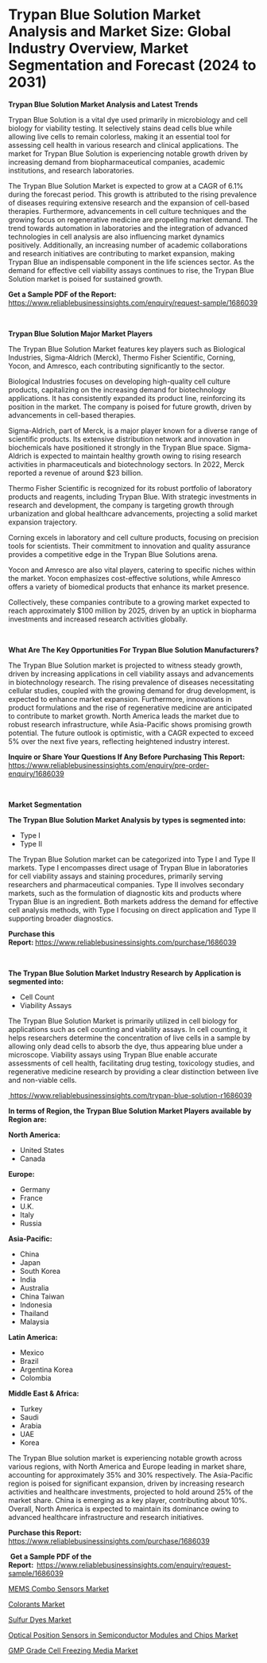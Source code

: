 <p><h1>Trypan Blue Solution Market Analysis and Market Size: Global Industry Overview, Market Segmentation and Forecast (2024 to 2031)</h1></p><p><strong>Trypan Blue Solution Market Analysis and Latest Trends</strong></p>
<p><p>Trypan Blue Solution is a vital dye used primarily in microbiology and cell biology for viability testing. It selectively stains dead cells blue while allowing live cells to remain colorless, making it an essential tool for assessing cell health in various research and clinical applications. The market for Trypan Blue Solution is experiencing notable growth driven by increasing demand from biopharmaceutical companies, academic institutions, and research laboratories.</p><p>The Trypan Blue Solution Market is expected to grow at a CAGR of 6.1% during the forecast period. This growth is attributed to the rising prevalence of diseases requiring extensive research and the expansion of cell-based therapies. Furthermore, advancements in cell culture techniques and the growing focus on regenerative medicine are propelling market demand. The trend towards automation in laboratories and the integration of advanced technologies in cell analysis are also influencing market dynamics positively. Additionally, an increasing number of academic collaborations and research initiatives are contributing to market expansion, making Trypan Blue an indispensable component in the life sciences sector. As the demand for effective cell viability assays continues to rise, the Trypan Blue Solution market is poised for sustained growth.</p></p>
<p><strong>Get a Sample PDF of the Report:&nbsp;</strong> <a href="https://www.reliablebusinessinsights.com/enquiry/request-sample/1686039?utm_campaign=1094&utm_medium=2&utm_source=Github&utm_content=ia&utm_term=06102024&utm_id=trypan-blue-solution">https://www.reliablebusinessinsights.com/enquiry/request-sample/1686039</a></p>
<p>&nbsp;</p>
<p><strong>Trypan Blue Solution Major Market Players</strong></p>
<p><p>The Trypan Blue Solution Market features key players such as Biological Industries, Sigma-Aldrich (Merck), Thermo Fisher Scientific, Corning, Yocon, and Amresco, each contributing significantly to the sector. </p><p>Biological Industries focuses on developing high-quality cell culture products, capitalizing on the increasing demand for biotechnology applications. It has consistently expanded its product line, reinforcing its position in the market. The company is poised for future growth, driven by advancements in cell-based therapies.</p><p>Sigma-Aldrich, part of Merck, is a major player known for a diverse range of scientific products. Its extensive distribution network and innovation in biochemicals have positioned it strongly in the Trypan Blue space. Sigma-Aldrich is expected to maintain healthy growth owing to rising research activities in pharmaceuticals and biotechnology sectors. In 2022, Merck reported a revenue of around $23 billion.</p><p>Thermo Fisher Scientific is recognized for its robust portfolio of laboratory products and reagents, including Trypan Blue. With strategic investments in research and development, the company is targeting growth through urbanization and global healthcare advancements, projecting a solid market expansion trajectory.</p><p>Corning excels in laboratory and cell culture products, focusing on precision tools for scientists. Their commitment to innovation and quality assurance provides a competitive edge in the Trypan Blue Solutions arena.</p><p>Yocon and Amresco are also vital players, catering to specific niches within the market. Yocon emphasizes cost-effective solutions, while Amresco offers a variety of biomedical products that enhance its market presence.</p><p>Collectively, these companies contribute to a growing market expected to reach approximately $100 million by 2025, driven by an uptick in biopharma investments and increased research activities globally.</p></p>
<p>&nbsp;</p>
<p><strong>What Are The Key Opportunities For Trypan Blue Solution Manufacturers?</strong></p>
<p><p>The Trypan Blue Solution market is projected to witness steady growth, driven by increasing applications in cell viability assays and advancements in biotechnology research. The rising prevalence of diseases necessitating cellular studies, coupled with the growing demand for drug development, is expected to enhance market expansion. Furthermore, innovations in product formulations and the rise of regenerative medicine are anticipated to contribute to market growth. North America leads the market due to robust research infrastructure, while Asia-Pacific shows promising growth potential. The future outlook is optimistic, with a CAGR expected to exceed 5% over the next five years, reflecting heightened industry interest.</p></p>
<p><strong>Inquire or Share Your Questions If Any Before Purchasing This Report:</strong> <a href="https://www.reliablebusinessinsights.com/enquiry/pre-order-enquiry/1686039?utm_campaign=1094&utm_medium=2&utm_source=Github&utm_content=ia&utm_term=06102024&utm_id=trypan-blue-solution">https://www.reliablebusinessinsights.com/enquiry/pre-order-enquiry/1686039</a></p>
<p>&nbsp;</p>
<p><strong>Market Segmentation</strong></p>
<p><strong>The Trypan Blue Solution Market Analysis by types is segmented into:</strong></p>
<p><ul><li>Type I</li><li>Type II</li></ul></p>
<p><p>The Trypan Blue Solution market can be categorized into Type I and Type II markets. Type I encompasses direct usage of Trypan Blue in laboratories for cell viability assays and staining procedures, primarily serving researchers and pharmaceutical companies. Type II involves secondary markets, such as the formulation of diagnostic kits and products where Trypan Blue is an ingredient. Both markets address the demand for effective cell analysis methods, with Type I focusing on direct application and Type II supporting broader diagnostics.</p></p>
<p><strong>Purchase this Report:&nbsp;</strong><a href="https://www.reliablebusinessinsights.com/purchase/1686039?utm_campaign=1094&utm_medium=2&utm_source=Github&utm_content=ia&utm_term=06102024&utm_id=trypan-blue-solution">https://www.reliablebusinessinsights.com/purchase/1686039</a></p>
<p>&nbsp;</p>
<p><strong>The Trypan Blue Solution Market Industry Research by Application is segmented into:</strong></p>
<p><ul><li>Cell Count</li><li>Viability Assays</li></ul></p>
<p><p>The Trypan Blue Solution Market is primarily utilized in cell biology for applications such as cell counting and viability assays. In cell counting, it helps researchers determine the concentration of live cells in a sample by allowing only dead cells to absorb the dye, thus appearing blue under a microscope. Viability assays using Trypan Blue enable accurate assessments of cell health, facilitating drug testing, toxicology studies, and regenerative medicine research by providing a clear distinction between live and non-viable cells.</p></p>
<p><a href="https://www.reliablebusinessinsights.com/trypan-blue-solution-r1686039?utm_campaign=1094&utm_medium=2&utm_source=Github&utm_content=ia&utm_term=06102024&utm_id=trypan-blue-solution">&nbsp;https://www.reliablebusinessinsights.com/trypan-blue-solution-r1686039</a></p>
<p><strong>In terms of Region, the Trypan Blue Solution Market Players available by Region are:</strong></p>
<p>
    <p> <strong> North America: </strong>
        <ul>
            <li>United States</li>
            <li>Canada</li>
        </ul>
        </p> 
    <p> <strong> Europe: </strong>
        <ul>
            <li>Germany</li>
            <li>France</li>
            <li>U.K.</li>
            <li>Italy</li>
            <li>Russia</li>
        </ul>
        </p> 
    <p> <strong> Asia-Pacific: </strong>
        <ul>
            <li>China</li>
            <li>Japan</li>
            <li>South Korea</li>
            <li>India</li>
            <li>Australia</li>
            <li>China Taiwan</li>
            <li>Indonesia</li>
            <li>Thailand</li>
            <li>Malaysia</li>
        </ul>
        </p> 
    <p> <strong> Latin America: </strong>
        <ul>
            <li>Mexico</li>
            <li>Brazil</li>
            <li>Argentina Korea</li>
            <li>Colombia</li>
        </ul>
        </p> 
    <p> <strong> Middle East & Africa: </strong>
        <ul>
            <li>Turkey</li>
            <li>Saudi</li>
            <li>Arabia</li>
            <li>UAE</li>
            <li>Korea</li>
        </ul>
    </p>
    </p>
<p><p>The Trypan Blue solution market is experiencing notable growth across various regions, with North America and Europe leading in market share, accounting for approximately 35% and 30% respectively. The Asia-Pacific region is poised for significant expansion, driven by increasing research activities and healthcare investments, projected to hold around 25% of the market share. China is emerging as a key player, contributing about 10%. Overall, North America is expected to maintain its dominance owing to advanced healthcare infrastructure and research initiatives.</p></p>
<p><strong>Purchase this Report: </strong><a href="https://www.reliablebusinessinsights.com/purchase/1686039?utm_campaign=1094&utm_medium=2&utm_source=Github&utm_content=ia&utm_term=06102024&utm_id=trypan-blue-solution">https://www.reliablebusinessinsights.com/purchase/1686039</a></p>
<p>&nbsp;<strong>Get a Sample PDF of the Report:&nbsp;&nbsp;</strong><a href="https://www.reliablebusinessinsights.com/enquiry/request-sample/1686039?utm_campaign=1094&utm_medium=2&utm_source=Github&utm_content=ia&utm_term=06102024&utm_id=trypan-blue-solution">https://www.reliablebusinessinsights.com/enquiry/request-sample/1686039</a></p>
<p><strong></strong></p>
<p><p><a href="https://issuu.com/reportprime-2/docs/mems-combo-sensors-market-size-2030_247b96031b71eb?utm_campaign=1094&utm_medium=2&utm_source=Github&utm_content=ia&utm_term=06102024&utm_id=trypan-blue-solution">MEMS Combo Sensors Market</a></p><p><a href="https://www.linkedin.com/pulse/colorants-market-revolution-size-share-emerging-trends-k7cie?utm_campaign=1094&utm_medium=2&utm_source=Github&utm_content=ia&utm_term=06102024&utm_id=trypan-blue-solution">Colorants Market</a></p><p><a href="https://www.linkedin.com/pulse/sulfur-dyes-market-innovations-trends-comprehensive-study-5bmge?utm_campaign=1094&utm_medium=2&utm_source=Github&utm_content=ia&utm_term=06102024&utm_id=trypan-blue-solution">Sulfur Dyes Market</a></p><p><a href="https://issuu.com/reportprime-2/docs/optical-position-sensors-in-semicon_de87c10ec33694?utm_campaign=1094&utm_medium=2&utm_source=Github&utm_content=ia&utm_term=06102024&utm_id=trypan-blue-solution">Optical Position Sensors in Semiconductor Modules and Chips Market</a></p><p><a href="https://github.com/OrlandoHBarks/Market-Research-Report-List-1/blob/main/gmp-grade-cell-freezing-media-market.md?utm_campaign=1094&utm_medium=2&utm_source=Github&utm_content=ia&utm_term=06102024&utm_id=trypan-blue-solution">GMP Grade Cell Freezing Media Market</a></p></p>